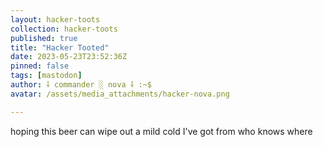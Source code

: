 ```yaml
---
layout: hacker-toots
collection: hacker-toots
published: true
title: "Hacker Tooted"
date: 2023-05-23T23:52:36Z
pinned: false
tags: [mastodon]
author: ⸸ commander ░ nova ⸸ :~$
avatar: /assets/media_attachments/hacker-nova.png

---
```


<p>hoping this beer can wipe out a mild cold I&#39;ve got from who knows where</p>



